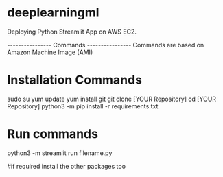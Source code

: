 # deeplearningml
Deploying Python Streamlit App on AWS EC2.

---------------- Commands ---------------- 
Commands are based on Amazon Machine Image (AMI)
# Installation Commands
sudo su
yum update
yum install git
git clone [YOUR Repository]
cd [YOUR Repository]
python3 -m pip install -r requirements.txt

# Run commands
python3 -m streamlit run filename.py

#if required install the other packages too
